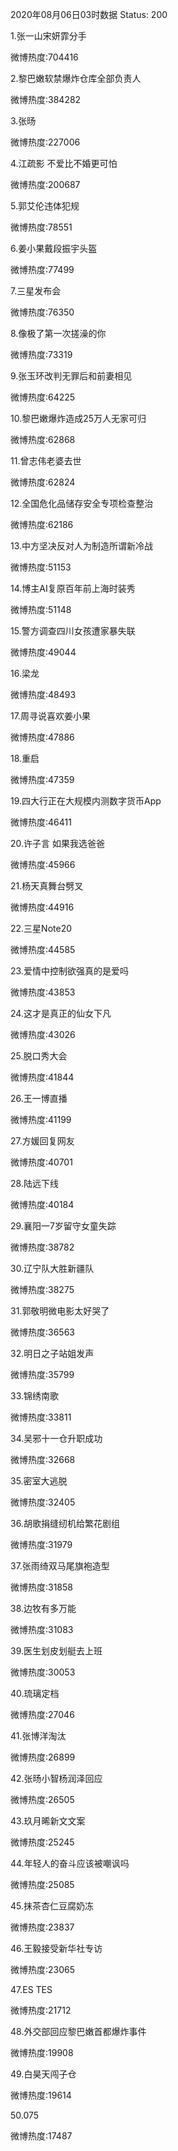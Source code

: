 2020年08月06日03时数据
Status: 200

1.张一山宋妍霏分手

微博热度:704416

2.黎巴嫩软禁爆炸仓库全部负责人

微博热度:384282

3.张旸

微博热度:227006

4.江疏影 不爱比不婚更可怕

微博热度:200687

5.郭艾伦违体犯规

微博热度:78551

6.姜小果戴段振宇头盔

微博热度:77499

7.三星发布会

微博热度:76350

8.像极了第一次搓澡的你

微博热度:73319

9.张玉环改判无罪后和前妻相见

微博热度:64225

10.黎巴嫩爆炸造成25万人无家可归

微博热度:62868

11.曾志伟老婆去世

微博热度:62824

12.全国危化品储存安全专项检查整治

微博热度:62186

13.中方坚决反对人为制造所谓新冷战

微博热度:51153

14.博主AI复原百年前上海时装秀

微博热度:51148

15.警方调查四川女孩遭家暴失联

微博热度:49044

16.梁龙

微博热度:48493

17.周寻说喜欢姜小果

微博热度:47886

18.重启

微博热度:47359

19.四大行正在大规模内测数字货币App

微博热度:46411

20.许子言 如果我选爸爸

微博热度:45966

21.杨天真舞台劈叉

微博热度:44916

22.三星Note20

微博热度:44585

23.爱情中控制欲强真的是爱吗

微博热度:43853

24.这才是真正的仙女下凡

微博热度:43026

25.脱口秀大会

微博热度:41844

26.王一博直播

微博热度:41199

27.方媛回复网友

微博热度:40701

28.陆远下线

微博热度:40184

29.襄阳一7岁留守女童失踪

微博热度:38782

30.辽宁队大胜新疆队

微博热度:38275

31.郭敬明微电影太好哭了

微博热度:36563

32.明日之子站姐发声

微博热度:35799

33.锦绣南歌

微博热度:33811

34.吴邪十一仓升职成功

微博热度:32668

35.密室大逃脱

微博热度:32405

36.胡歌捐缝纫机给繁花剧组

微博热度:31979

37.张雨绮双马尾旗袍造型

微博热度:31858

38.边牧有多万能

微博热度:31083

39.医生划皮划艇去上班

微博热度:30053

40.琉璃定档

微博热度:27046

41.张博洋淘汰

微博热度:26899

42.张旸小智杨润泽回应

微博热度:26505

43.玖月晞新文文案

微博热度:25245

44.年轻人的奋斗应该被嘲讽吗

微博热度:25085

45.抹茶杏仁豆腐奶冻

微博热度:23837

46.王毅接受新华社专访

微博热度:23065

47.ES TES

微博热度:21712

48.外交部回应黎巴嫩首都爆炸事件

微博热度:19908

49.白昊天闯子仓

微博热度:19614

50.075

微博热度:17487

